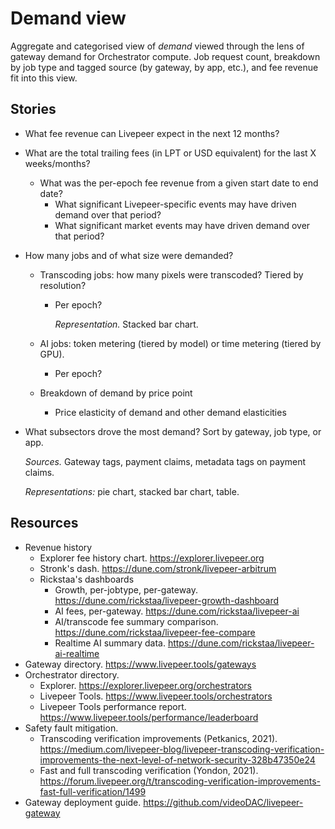# Demand view

Aggregate and categorised view of *demand* viewed through the lens of gateway demand for Orchestrator compute. Job request count, breakdown by job type and tagged source (by gateway, by app, etc.), and fee revenue fit into this view.

## Stories

* What fee revenue can Livepeer expect in the next 12 months?

* What are the total trailing fees (in LPT or USD equivalent) for the last X weeks/months?

  * What was the per-epoch fee revenue from a given start date to end date?
    * What significant Livepeer-specific events may have driven demand over that period?
    * What significant market events may have driven demand over that period?

* How many jobs and of what size were demanded?
  * Transcoding jobs: how many pixels were transcoded? Tiered by resolution?
  
    * Per epoch?
  
      *Representation.* Stacked bar chart.
  
  * AI jobs: token metering (tiered by model) or time metering (tiered by GPU).
  
    * Per epoch?
  
  * Breakdown of demand by price point
  
    * Price elasticity of demand and other demand elasticities
  
* What subsectors drove the most demand? Sort by gateway, job type, or app.
  
  *Sources.* Gateway tags, payment claims, metadata tags on payment claims.
  
  *Representations:* pie chart, stacked bar chart, table.

## Resources

* Revenue history
  * Explorer fee history chart. https://explorer.livepeer.org
  * Stronk's dash. https://dune.com/stronk/livepeer-arbitrum
  * Rickstaa's dashboards
    * Growth, per-jobtype, per-gateway. https://dune.com/rickstaa/livepeer-growth-dashboard
    * AI fees, per-gateway. https://dune.com/rickstaa/livepeer-ai
    * AI/transcode fee summary comparison. https://dune.com/rickstaa/livepeer-fee-compare
    * Realtime AI summary data. https://dune.com/rickstaa/livepeer-ai-realtime 
* Gateway directory. https://www.livepeer.tools/gateways
* Orchestrator directory.
  * Explorer. https://explorer.livepeer.org/orchestrators
  * Livepeer Tools. https://www.livepeer.tools/orchestrators
  * Livepeer Tools performance report. https://www.livepeer.tools/performance/leaderboard
* Safety fault mitigation.
  * Transcoding verification improvements (Petkanics, 2021). https://medium.com/livepeer-blog/livepeer-transcoding-verification-improvements-the-next-level-of-network-security-328b47350e24
  * Fast and full transcoding verification (Yondon, 2021). https://forum.livepeer.org/t/transcoding-verification-improvements-fast-full-verification/1499
* Gateway deployment guide. https://github.com/videoDAC/livepeer-gateway

